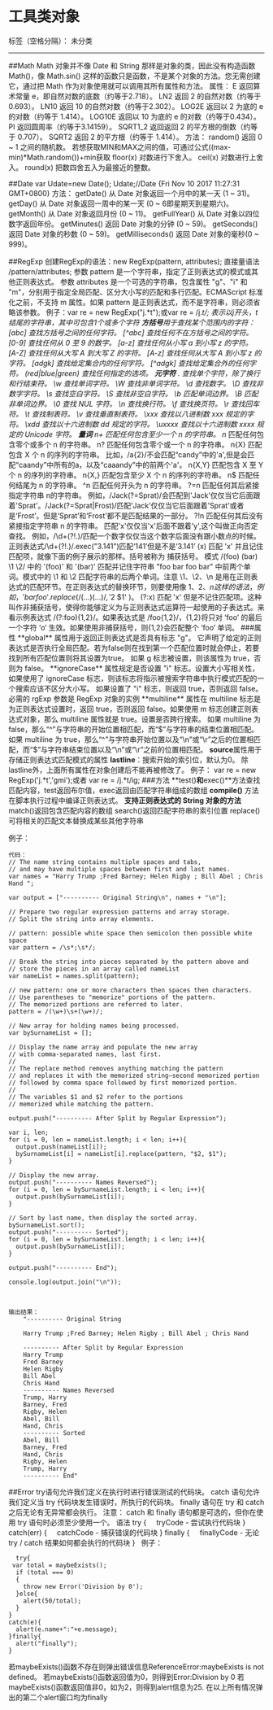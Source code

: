 ﻿# 工具类对象

标签（空格分隔）： 未分类

---

##Math
Math 对象并不像 Date 和 String 那样是对象的类，因此没有构造函数 Math()，像 Math.sin() 这样的函数只是函数，不是某个对象的方法。您无需创建它，通过把 Math 作为对象使用就可以调用其所有属性和方法。
属性：
E 返回算术常量 e，即自然对数的底数（约等于2.718）。
LN2 返回 2 的自然对数（约等于0.693）。
LN10 返回 10 的自然对数（约等于2.302）。
LOG2E 返回以 2 为底的 e 的对数（约等于 1.414）。
LOG10E 返回以 10 为底的 e 的对数（约等于0.434）。
PI 返回圆周率（约等于3.14159）。
SQRT1_2 返回返回 2 的平方根的倒数（约等于 0.707）。
SQRT2 返回 2 的平方根（约等于 1.414）。
方法：
random() 返回 0 ~ 1 之间的随机数。
若想获取MIN和MAX之间的值，可通过公式((max-min)*Math.random())+min获取
floor(x) 对数进行下舍入。
ceil(x) 对数进行上舍入。
round(x) 把数四舍五入为最接近的整数。

##Date
var Udate=new Date(); 
Udate;//Date {Fri Nov 10 2017 11:27:31 GMT+0800}
方法：
getDate() 从 Date 对象返回一个月中的某一天 (1 ~ 31)。
getDay() 从 Date 对象返回一周中的某一天 (0 ~ 6即星期天到星期六)。
getMonth() 从 Date 对象返回月份 (0 ~ 11)。
getFullYear() 从 Date 对象以四位数字返回年份。
getMinutes() 返回 Date 对象的分钟 (0 ~ 59)。
getSeconds() 返回 Date 对象的秒数 (0 ~ 59)。
getMilliseconds() 返回 Date 对象的毫秒(0 ~ 999)。

##RegExp
创建RegExp的语法：new RegExp(pattern, attributes);
直接量语法
/pattern/attributes;
参数 pattern 是一个字符串，指定了正则表达式的模式或其他正则表达式。
参数 attributes 是一个可选的字符串，包含属性 "g"、"i" 和 "m"，分别用于指定全局匹配、区分大小写的匹配和多行匹配。ECMAScript 标准化之前，不支持 m 属性。如果 pattern 是正则表达式，而不是字符串，则必须省略该参数。
例子：var re = new RegExp("j.*t");或var re = /j.*t/;
表示以j开头，t结尾的字符串，其中可包含1个或多个字符
**方括号**用于查找某个范围内的字符：
[abc]
查找方括号之间的任何字符。
[^abc]
查找任何不在方括号之间的字符。
[0-9]
查找任何从 0 至 9 的数字。
[a-z]
查找任何从小写 a 到小写 z 的字符。
[A-Z]
查找任何从大写 A 到大写 Z 的字符。
[A-z]
查找任何从大写 A 到小写 z 的字符。
[adgk]
查找给定集合内的任何字符。
[^adgk]
查找给定集合外的任何字符。
(red|blue|green)
查找任何指定的选项。
**元字符**
.
查找单个字符，除了换行和行结束符。
\w
查找单词字符。
\W
查找非单词字符。
\d
查找数字。
\D
查找非数字字符。
\s
查找空白字符。
\S
查找非空白字符。
\b
匹配单词边界。
\B
匹配非单词边界。
\0
查找 NUL 字符。
\n
查找换行符。
\f
查找换页符。
\r
查找回车符。
\t
查找制表符。
\v
查找垂直制表符。
\xxx
查找以八进制数 xxx 规定的字符。
\xdd
查找以十六进制数 dd 规定的字符。
\uxxxx
查找以十六进制数 xxxx 规定的 Unicode 字符。
**量词**
n+
匹配任何包含至少一个 n 的字符串。
n*
匹配任何包含零个或多个 n 的字符串。
n?
匹配任何包含零个或一个 n 的字符串。
n{X}
匹配包含 X 个 n 的序列的字符串。
比如，/a{2}/不会匹配“candy”中的'a',但是会匹配“caandy”中所有的a，以及“caaandy”中的前两个'a'。
n{X,Y}
匹配包含 X 至 Y 个 n 的序列的字符串。
n{X,}
匹配包含至少 X 个 n 的序列的字符串。
n$
匹配任何结尾为 n 的字符串。
^n
匹配任何开头为 n 的字符串。
?=n
匹配任何其后紧接指定字符串 n的字符串。
例如，/Jack(?=Sprat)/会匹配到'Jack'仅仅当它后面跟着'Sprat'。/Jack(?=Sprat|Frost)/匹配‘Jack’仅仅当它后面跟着'Sprat'或者是‘Frost’。但是‘Sprat’和‘Frost’都不是匹配结果的一部分。
?!n
匹配任何其后没有紧接指定字符串 n 的字符串。
匹配'x'仅仅当'x'后面不跟着'y',这个叫做正向否定查找。
例如，/\d+(?!\.)/匹配一个数字仅仅当这个数字后面没有跟小数点的时候。正则表达式/\d+(?!\.)/.exec("3.141")匹配‘141’但是不是‘3.141’
(x)
匹配 'x' 并且记住匹配项，就像下面的例子展示的那样。括号被称为 捕获括号。
模式 /(foo) (bar) \1 \2/ 中的 '(foo)' 和 '(bar)' 匹配并记住字符串 "foo bar foo bar" 中前两个单词。模式中的 \1 和 \2 匹配字符串的后两个单词。注意 \1、\2、\n 是用在正则表达式的匹配环节。在正则表达式的替换环节，则要使用像 $1、$2、$n 这样的语法，例如，'bar foo'.replace( /(...) (...)/, '$2 $1' )。
(?:x)
匹配 'x' 但是不记住匹配项。这种叫作非捕获括号，使得你能够定义为与正则表达式运算符一起使用的子表达式。来看示例表达式 /(?:foo){1,2}/。如果表达式是 /foo{1,2}/，{1,2}将只对 ‘foo’ 的最后一个字符 ’o‘ 生效。如果使用非捕获括号，则{1,2}会匹配整个 ‘foo’ 单词。
###属性
**global** 属性用于返回正则表达式是否具有标志 "g"。
它声明了给定的正则表达式是否执行全局匹配。若为false则在找到第一个匹配位置时就会停止，若要找到所有匹配位置则将其设置为true。
如果 g 标志被设置，则该属性为 true，否则为 false。
**ignoreCase** 属性规定是否设置 "i" 标志。设置大小写相关性，如果使用了 ignoreCase 标志，则该标志将指示被搜索字符串中执行模式匹配的一个搜索应该不区分大小写。
如果设置了 "i" 标志，则返回 true，否则返回 false。
必需的 rgExp 参数是 RegExp 对象的实例
**multiline** 属性在 multiline 标志是为正则表达式设置时，返回 true，否则返回 false。如果使用 m 标志创建正则表达式对象，那么 multiline 属性就是 true。设置是否跨行搜索。
如果 multiline 为 false，那么“^”与字符串的开始位置相匹配，而“$”与字符串的结束位置相匹配。如果 multiline 为 true，那么“^”与字符串开始位置以及“\n”或“\r”之后的位置相匹配，而“$”与字符串结束位置以及“\n”或“\r”之前的位置相匹配。
**source**属性用于存储正则表达式匹配模式的属性
**lastline**：搜索开始的索引位，默认为0。
除lastline外，上面所有属性在对象创建后不能再被修改了。
例子：
var re = new RegExp('j.*t','gmi');或者
var re = /j.*t/ig;
###方法
**test()**和**exec()**方法查找匹配内容，test返回布尔值，exec返回由匹配字符串组成的数组
**compile()** 方法在脚本执行过程中编译正则表达式。
**支持正则表达式的 String 对象的方法**
match()返回包含匹配内容的数组
search()返回匹配字符串的索引位置
replace()可将相关的匹配文本替换成某些其他字符串


例子：

    代码：
    // The name string contains multiple spaces and tabs,
    // and may have multiple spaces between first and last names.
    var names = "Harry Trump ;Fred Barney; Helen Rigby ; Bill Abel ; Chris Hand ";
    
    var output = ["---------- Original String\n", names + "\n"];
    
    // Prepare two regular expression patterns and array storage.
    // Split the string into array elements.
    
    // pattern: possible white space then semicolon then possible white space
    var pattern = /\s*;\s*/;
    
    // Break the string into pieces separated by the pattern above and
    // store the pieces in an array called nameList
    var nameList = names.split(pattern);
    
    // new pattern: one or more characters then spaces then characters.
    // Use parentheses to "memorize" portions of the pattern.
    // The memorized portions are referred to later.
    pattern = /(\w+)\s+(\w+)/;
    
    // New array for holding names being processed.
    var bySurnameList = [];
    
    // Display the name array and populate the new array
    // with comma-separated names, last first.
    //
    // The replace method removes anything matching the pattern
    // and replaces it with the memorized string—second memorized portion
    // followed by comma space followed by first memorized portion.
    //
    // The variables $1 and $2 refer to the portions
    // memorized while matching the pattern.
    
    output.push("---------- After Split by Regular Expression");
    
    var i, len;
    for (i = 0, len = nameList.length; i < len; i++){
      output.push(nameList[i]);
      bySurnameList[i] = nameList[i].replace(pattern, "$2, $1");
    }
    
    // Display the new array.
    output.push("---------- Names Reversed");
    for (i = 0, len = bySurnameList.length; i < len; i++){
      output.push(bySurnameList[i]);
    }
    
    // Sort by last name, then display the sorted array.
    bySurnameList.sort();
    output.push("---------- Sorted");
    for (i = 0, len = bySurnameList.length; i < len; i++){
      output.push(bySurnameList[i]);
    }
    
    output.push("---------- End");
    
    console.log(output.join("\n"));
    
    

    输出结果：
        "---------- Original String
        
        Harry Trump ;Fred Barney; Helen Rigby ; Bill Abel ; Chris Hand 
        
        ---------- After Split by Regular Expression
        Harry Trump
        Fred Barney
        Helen Rigby
        Bill Abel
        Chris Hand 
        ---------- Names Reversed
        Trump, Harry
        Barney, Fred
        Rigby, Helen
        Abel, Bill
        Hand, Chris 
        ---------- Sorted
        Abel, Bill
        Barney, Fred
        Hand, Chris 
        Rigby, Helen
        Trump, Harry
        ---------- End"
        
##Error
try语句允许我们定义在执行时进行错误测试的代码块。
catch 语句允许我们定义当 try 代码块发生错误时，所执行的代码块。
finally 语句在 try 和 catch 之后无论有无异常都会执行。
注意： catch 和 finally 语句都是可选的，但你在使用 try 语句时必须至少使用一个。
语法
try {
    tryCode - 尝试执行代码块
}
catch(err) {
    catchCode - 捕获错误的代码块
} 
finally {
    finallyCode - 无论 try / catch 结果如何都会执行的代码块
}
  例子：

      try{
     var total = maybeExists();
      if (total === 0)
      {
        throw new Error('Division by 0');
      }else{
        alert(50/total);
      }
    }
    catch(e){
      alert(e.name+":"+e.message);
    }finally{
      alert("finally");
    }
若maybeExists()函数不存在则弹出错误信息ReferenceError:maybeExists is not defined。
若maybeExists()函数返回值为0，则得到Error:Division by 0
若maybeExists()函数返回值非0，如为2，则得到alert信息为25.
在以上所有情况弹出的第二个alert窗口均为finally